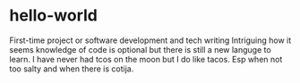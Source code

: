 # hello-world
First-time project or software development and tech writing 
Intriguing how it seems knowledge of code is optional but there is still a new languge to learn. I have never had tcos on the moon but I do like tacos. Esp when not too salty and when there is cotija.
